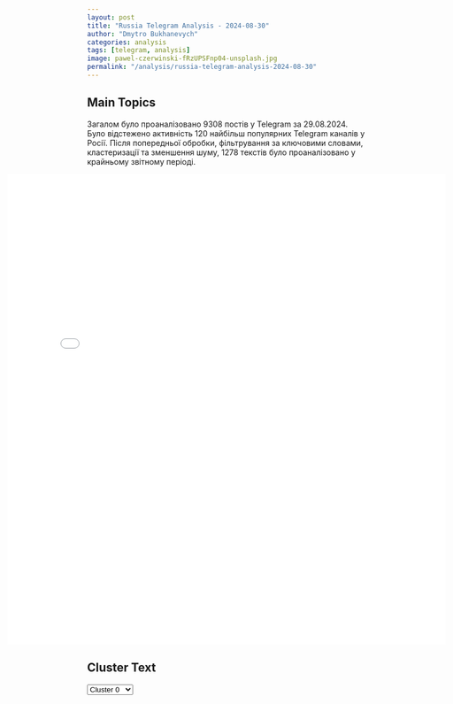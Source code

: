 ```yaml
---
layout: post
title: "Russia Telegram Analysis - 2024-08-30"
author: "Dmytro Bukhanevych"
categories: analysis
tags: [telegram, analysis]
image: pawel-czerwinski-fRzUPSFnp04-unsplash.jpg
permalink: "/analysis/russia-telegram-analysis-2024-08-30"
---
```


<style>
    /* Adjusting iframe-container styles */
    .wide-iframe-container {
        width: calc(100% + 30vw);  /* Extending the width */
        margin-left: -15vw;       /* Negative margin to push to the left */
        overflow: hidden;         /* In case the iframe content spills over */
    }

    .wide-iframe-container iframe {
        width: 100%;  /* Making the iframe take the full width of its container */
        border: none; /* Removing any borders from the iframe */
    }

    /* Toggle mechanism */
    .hidden {
        display: none;
    }
    
    .show-content-target:checked + .show-content {
        display: block;
    }
</style>

<h2>Main Topics</h2>
<p>Загалом було проаналізовано 9308 постів у Telegram за 29.08.2024. Було відстежено активність 120 найбільш популярних Telegram каналів у Росії. Після попередньої обробки, фільтрування за ключовими словами, кластеризації та зменшення шуму, 1278 текстів було проаналізовано у крайньому звітному періоді.</p>
<!-- Embedding Main Plotly Visualization -->
<div class="wide-iframe-container">
    <iframe src="{{site.baseurl}}/visualizations/2024-08-30/fig_topics_time.html" height="850"></iframe>
</div>


<h2>Cluster Text</h2>

<!-- Dropdown to select a cluster -->
<select id="clusterSelector" onchange="displayClusterText()">
<option value="0">Cluster 0</option><option value="1">Cluster 1</option><option value="2">Cluster 2</option><option value="3">Cluster 3</option><option value="4">Cluster 4</option><option value="5">Cluster 5</option><option value="6">Cluster 6</option><option value="7">Cluster 7</option><option value="8">Cluster 8</option><option value="9">Cluster 9</option><option value="10">Cluster 10</option><option value="11">Cluster 11</option><option value="12">Cluster 12</option><option value="13">Cluster 13</option><option value="14">Cluster 14</option><option value="15">Cluster 15</option><option value="16">Cluster 16</option><option value="17">Cluster 17</option><option value="18">Cluster 18</option><option value="19">Cluster 19</option>
</select>

<!-- Display area for the selected cluster's text -->
<div id="clusterTextDisplay" class="hidden"></div>

<script type="text/javascript">
    var clusterDetails = {"0": "<b>Total Posts:</b> 110<br><b>Date:</b> 2024-08-29 15:03:52+00:00<br><b>Author:</b> tvrain<br><b>Link:</b> https://t.me/s/tvrain/81274<br><b>Subscribers:</b> 474673<br><b>Text:</b> \u0422\u0435\u043a\u0441\u0442: \u2757\ufe0fWSJ: \u043f\u0435\u0440\u0432\u044b\u0439 \u043f\u0435\u0440\u0435\u0434\u0430\u043d\u043d\u044b\u0439 \u0423\u043a\u0440\u0430\u0438\u043d\u0435 \u0438\u0441\u0442\u0440\u0435\u0431\u0438\u0442\u0435\u043b\u044c F-16 \u043f\u043e\u0442\u0435\u0440\u043f\u0435\u043b \u043a\u0440\u0443\u0448\u0435\u043d\u0438\u0435The Wall Street Journal \u043f\u0438\u0448\u0435\u0442 \u043e\u0431 \u044d\u0442\u043e\u043c \u0441\u043e \u0441\u0441\u044b\u043b\u043a\u043e\u0439 \u043d\u0430 \u043d\u0435\u043d\u0430\u0437\u0432\u0430\u043d\u043d\u043e\u0433\u043e \u0430\u043c\u0435\u0440\u0438\u043a\u0430\u043d\u0441\u043a\u043e\u0433\u043e \u0447\u0438\u043d\u043e\u0432\u043d\u0438\u043a\u0430.\u041f\u0435\u0440\u0432\u0438\u0447\u043d\u044b\u0435 \u0434\u0430\u043d\u043d\u044b\u0435 \u0443\u043a\u0430\u0437\u044b\u0432\u0430\u044e\u0442 \u043d\u0430 \u0442\u043e, \u0447\u0442\u043e \u0441\u0430\u043c\u043e\u043b\u0435\u0442 \u043d\u0435 \u0431\u044b\u043b \u0441\u0431\u0438\u0442 \u0432\u0440\u0430\u0436\u0435\u0441\u043a\u0438\u043c \u043e\u0433\u043d\u0435\u043c, \u0445\u043e\u0442\u044f \u0438\u043d\u0446\u0438\u0434\u0435\u043d\u0442 \u043f\u0440\u043e\u0438\u0437\u043e\u0448\u0435\u043b \u0432\u043e \u0432\u0440\u0435\u043c\u044f\u00a0\u043c\u0430\u0441\u0441\u0438\u0440\u043e\u0432\u0430\u043d\u043d\u043e\u0433\u043e \u0440\u043e\u0441\u0441\u0438\u0439\u0441\u043a\u043e\u0433\u043e \u0440\u0430\u043a\u0435\u0442\u043d\u043e\u0433\u043e \u043e\u0431\u0441\u0442\u0440\u0435\u043b\u0430 \u0432 \u043f\u043e\u043d\u0435\u0434\u0435\u043b\u044c\u043d\u0438\u043a, \u0441\u043a\u0430\u0437\u0430\u043b \u0438\u0441\u0442\u043e\u0447\u043d\u0438\u043a. \u0421\u043a\u043e\u0440\u0435\u0435 \u0432\u0441\u0435\u0433\u043e, \u0438\u0441\u0442\u0440\u0435\u0431\u0438\u0442\u0435\u043b\u044c \u0443\u043f\u0430\u043b \u0438\u0437-\u0437\u0430 \u043e\u0448\u0438\u0431\u043a\u0438 \u043f\u0438\u043b\u043e\u0442\u0430.\u0420\u0430\u043d\u0435\u0435 \u043f\u0440\u0435\u0437\u0438\u0434\u0435\u043d\u0442 \u0412\u043b\u0430\u0434\u0438\u043c\u0438\u0440 \u0417\u0435\u043b\u0435\u043d\u0441\u043a\u0438\u0439 \u0440\u0430\u0441\u0441\u043a\u0430\u0437\u044b\u0432\u0430\u043b, \u0447\u0442\u043e \u0423\u043a\u0440\u0430\u0438\u043d\u0430 \u0432\u043f\u0435\u0440\u0432\u044b\u0435 \u043f\u0440\u0438\u043c\u0435\u043d\u0438\u043b\u0430 F-16 \u043d\u0430 \u044d\u0442\u043e\u0439 \u043d\u0435\u0434\u0435\u043b\u0435 \u0434\u043b\u044f \u0441\u0431\u0438\u0442\u0438\u044f \u0440\u043e\u0441\u0441\u0438\u0439\u0441\u043a\u0438\u0445 \u0440\u0430\u043a\u0435\u0442.\u0412\u043e\u0437\u0434\u0443\u0448\u043d\u044b\u0435 \u0441\u0438\u043b\u044b \u0423\u043a\u0440\u0430\u0438\u043d\u044b \u043d\u0435 \u043f\u043e\u0434\u0442\u0432\u0435\u0440\u0434\u0438\u043b\u0438 \u0438\u043d\u0444\u043e\u0440\u043c\u0430\u0446\u0438\u044e \u043e \u043a\u0440\u0443\u0448\u0435\u043d\u0438\u0438 \u0441\u0430\u043c\u043e\u043b\u0435\u0442\u0430.\u041e \u043f\u043e\u043b\u0443\u0447\u0435\u043d\u0438\u0438 \u043f\u0435\u0440\u0432\u044b\u0445 \u0438\u0441\u0442\u0440\u0435\u0431\u0438\u0442\u0435\u043b\u0435\u0439 F-16 \u0417\u0435\u043b\u0435\u043d\u0441\u043a\u0438\u0439 \u0441\u043e\u043e\u0431\u0449\u0438\u043b 4 \u0430\u0432\u0433\u0443\u0441\u0442\u0430. \u041f\u043e \u0434\u0430\u043d\u043d\u044b\u043c \u0438\u0441\u0442\u043e\u0447\u043d\u0438\u043a\u0430 WSJ, \u0432 \u0423\u043a\u0440\u0430\u0438\u043d\u0443 \u0431\u044b\u043b\u043e \u0434\u043e\u0441\u0442\u0430\u0432\u043b\u0435\u043d\u043e \u0448\u0435\u0441\u0442\u044c \u0441\u0430\u043c\u043e\u043b\u0435\u0442\u043e\u0432. \u041f\u043e\u0434\u0434\u0435\u0440\u0436\u0438\u0442\u0435 \u043d\u0430\u0448\u0443 \u0440\u0430\u0431\u043e\u0442\u0443 \u0434\u043e\u043d\u0430\u0442\u043e\u043c\u0421\u043a\u0430\u0447\u0438\u0432\u0430\u0439\u0442\u0435 \u043d\u0430\u0448\u0435 \u043f\u0440\u0438\u043b\u043e\u0436\u0435\u043d\u0438\u0435 \u0434\u043b\u044f \u043e\u0431\u0445\u043e\u0434\u0430 \u0431\u043b\u043e\u043a\u0438\u0440\u043e\u0432\u043a\u0438 YouTube", "1": "<b>Total Posts:</b> 196<br><b>Date:</b> 2024-08-29 10:21:28+00:00<br><b>Author:</b> mozhemobyasnit<br><b>Link:</b> https://t.me/s/mozhemobyasnit/18777<br><b>Subscribers:</b> 472397<br><b>Text:</b> \u0422\u0435\u043a\u0441\u0442: \ud83d\udc0c\ud83e\udd26\u200d\u2642\ufe0f\u0413\u0440\u0430\u043d\u0434-\u044d\u043a\u043b\u0435\u0440 \u0411\u0430\u043b\u0438\u0446\u043a\u043e\u0433\u043e. \u041d\u0430\u0437\u043d\u0430\u0447\u0435\u043d\u043d\u044b\u0439 \u0420\u0424 \u00ab\u0433\u0443\u0431\u0435\u0440\u043d\u0430\u0442\u043e\u0440\u00bb \u0433\u043e\u043d\u0438\u0442 \u043c\u043e\u043b\u043e\u0434\u0435\u0436\u044c \u0417\u0430\u043f\u043e\u0440\u043e\u0436\u044c\u044f \u043d\u0430 \u0432\u043e\u0439\u043d\u0443, \u0430 \u0435\u0433\u043e \u0441\u044b\u043d\u043e\u0432\u044c\u044f, \u043e\u0442\u043a\u043e\u0441\u0438\u0432 \u043e\u0442 \u0430\u0440\u043c\u0438\u0438, \u043f\u043e\u043f\u0443\u043b\u044f\u0440\u0438\u0437\u0438\u0440\u0443\u044e\u0442 \u043d\u0430 \u043e\u043a\u043a\u0443\u043f\u0438\u0440\u043e\u0432\u0430\u043d\u043d\u044b\u0445 \u0437\u0435\u043c\u043b\u044f\u0445 \u0444\u0440\u0430\u043d\u0446\u0443\u0437\u0441\u043a\u0443\u044e \u043a\u0443\u0445\u043d\u044e\u0411\u044b\u0432\u0448\u0438\u0439 \u0443\u043a\u0440\u0430\u0438\u043d\u0441\u043a\u0438\u0439 \u043d\u0430\u0440\u0434\u0435\u043f \u0415\u0432\u0433\u0435\u043d\u0438\u0439 \u0411\u0430\u043b\u0438\u0446\u043a\u0438\u0439 \u2014 \u043e\u0434\u043d\u043e \u0438\u0437 \u043a\u043b\u044e\u0447\u0435\u0432\u044b\u0445 \u0434\u0435\u0439\u0441\u0442\u0432\u0443\u044e\u0449\u0438\u0445 \u043b\u0438\u0446 \u0432\u043e\u0439\u043d\u044b \u0420\u043e\u0441\u0441\u0438\u0438 \u043f\u0440\u043e\u0442\u0438\u0432 \u0423\u043a\u0440\u0430\u0438\u043d\u044b. \u0412 2022 \u0433\u043e\u0434\u0443 \u043e\u043d \u043f\u043e\u0434\u043f\u0438\u0441\u044b\u0432\u0430\u043b \u00ab\u0434\u043e\u0433\u043e\u0432\u043e\u0440\u00bb \u043e \u00ab\u0432\u0445\u043e\u0436\u0434\u0435\u043d\u0438\u0438\u00bb \u0417\u0430\u043f\u043e\u0440\u043e\u0436\u0441\u043a\u043e\u0439 \u043e\u0431\u043b\u0430\u0441\u0442\u0438 \u0432 \u0441\u043e\u0441\u0442\u0430\u0432 \u0420\u0424. \u041d\u0430 \u043f\u043e\u0441\u0442\u0443 \u00ab\u0433\u0443\u0431\u0435\u0440\u043d\u0430\u0442\u043e\u0440\u0430\u00bb \u0441\u043e\u0437\u0434\u0430\u0435\u0442 \u043f\u0440\u0438\u0437\u044b\u0432\u043d\u044b\u0435 \u043a\u043e\u043c\u0438\u0441\u0441\u0438\u0438 \u0432 \u0417\u0430\u043f\u043e\u0440\u043e\u0436\u044c\u0435, \u0441 \u043f\u0440\u0438\u0432\u043b\u0435\u0447\u0435\u043d\u0438\u0435\u043c \u0441\u043f\u0435\u0446\u0441\u043b\u0443\u0436\u0431 \u0433\u043e\u043d\u0438\u0442 \u043c\u043e\u043b\u043e\u0434\u044b\u0445 \u0436\u0438\u0442\u0435\u043b\u0435\u0439 \u0430\u043d\u043d\u0435\u043a\u0441\u0438\u0440\u043e\u0432\u0430\u043d\u043d\u044b\u0445 \u0440\u0430\u0439\u043e\u043d\u043e\u0432 \u043d\u0430 \u0432\u043e\u0439\u043d\u0443. \u0421\u044b\u043d\u043e\u0432\u044c\u044f \u0441\u0430\u043c\u043e\u0433\u043e \u0411\u0430\u043b\u0438\u0446\u043a\u043e\u0433\u043e \u043d\u0435 \u0441\u043b\u0443\u0436\u0438\u043b\u0438: \u0438\u043c \u0438\u043d\u0442\u0435\u0440\u0435\u0441\u043d\u0435\u0435 \u0440\u0435\u0441\u0442\u043e\u0440\u0430\u043d\u043d\u044b\u0439 \u0431\u0438\u0437\u043d\u0435\u0441.\ud83d\udd39\u0421\u0440\u0435\u0434\u043d\u0438\u0439 \u0441\u044b\u043d 24-\u043b\u0435\u0442\u043d\u0438\u0439 \u0421\u0435\u0440\u0433\u0435\u0439 \u0446\u0435\u043b\u0435\u043d\u043e\u043f\u0440\u0430\u0432\u043b\u0435\u043d\u043d\u043e \u043a\u043e\u0441\u0438\u043b \u043e\u0442 \u0441\u043b\u0443\u0436\u0431\u044b. \u00ab\u041c\u041e\u00bb \u0432\u044b\u044f\u0441\u043d\u0438\u043b \u044d\u0442\u043e \u0431\u043b\u0430\u0433\u043e\u0434\u0430\u0440\u044f \u0443\u0442\u0435\u0447\u043a\u0435 \u043e \u043a\u043b\u0438\u0435\u043d\u0442\u0430\u0445 \u043a\u043e\u043c\u043f\u0430\u043d\u0438\u0438 \u00ab\u041f\u0440\u0438\u0437\u044b\u0432\u0430.\u043d\u0435\u0442\u00bb. \u0412 2021 \u0433\u043e\u0434\u0443 \u043e\u043d \u043e\u0431\u0440\u0430\u0442\u0438\u043b\u0441\u044f \u043a \u044e\u0440\u0438\u0441\u0442\u0430\u043c, \u0447\u0442\u043e\u0431\u044b \u0438\u0437\u0431\u0435\u0436\u0430\u0442\u044c \u043f\u0440\u0438\u0437\u044b\u0432\u0430. \u00ab\u0423 \u041b\u041e\u0420\u0430 \u043d\u0435 \u043d\u0430\u0431\u043b\u044e\u0434\u0430\u043b\u0441\u044f, \u043e\u0442\u0438\u0442\u043e\u0432 \u043d\u0435 \u0431\u044b\u043b\u043e. \u0412 \u0432\u043e\u0435\u043d\u043a\u043e\u043c\u0430\u0442 \u043d\u0435\u0442 \u0432\u0440\u0435\u043c\u0435\u043d\u0438 \u0445\u043e\u0434\u0438\u0442\u044c\u00bb, \u2014 \u0433\u043e\u0432\u043e\u0440\u0438\u0442\u0441\u044f \u0432 \u0435\u0433\u043e \u0434\u043e\u0441\u044c\u0435. \u0421\u0435\u0439\u0447\u0430\u0441 \u043e\u043d \u0440\u0430\u0431\u043e\u0442\u0430\u0435\u0442 \u0443 \u043a\u0435\u0440\u0447\u0435\u043d\u0441\u043a\u043e\u0433\u043e \u0434\u0435\u043f\u0443\u0442\u0430\u0442\u0430 \u0427\u0435\u043f\u0443\u0440\u043d\u043e\u0433\u043e.\ud83d\udd39\u0421\u0442\u0430\u0440\u0448\u0438\u0439 \u0441\u044b\u043d 32-\u043b\u0435\u0442\u043d\u0438\u0439 \u0410\u043b\u0435\u043a\u0441\u0430\u043d\u0434\u0440 \u0437\u0430\u043d\u0438\u043c\u0430\u0435\u0442\u0441\u044f \u0433\u043e\u0441\u0442\u0438\u043d\u0438\u0447\u043d\u044b\u043c \u0438 \u0440\u0435\u0441\u0442\u043e\u0440\u0430\u043d\u043d\u044b\u043c \u0431\u0438\u0437\u043d\u0435\u0441\u043e\u043c. \u0415\u043c\u0443 \u043f\u0440\u0438\u043d\u0430\u0434\u043b\u0435\u0436\u0438\u0442 \u0437\u0430\u043f\u043e\u0440\u043e\u0436\u0441\u043a\u0438\u0439 \u043e\u0442\u0435\u043b\u044c \u00ab\u0416\u0435\u043c\u0447\u0443\u0436\u0438\u043d\u0430 \u0422\u0430\u0432\u0440\u0438\u0438\u00bb, \u0447\u044c\u044f \u0433\u043e\u0434\u043e\u0432\u0430\u044f \u0432\u044b\u0440\u0443\u0447\u043a\u0430 \u0434\u043e\u0441\u0442\u0438\u0433\u043b\u0430 68 \u043c\u043b\u043d \u0440\u0443\u0431. \u0412 \u044f\u043d\u0432\u0430\u0440\u0435 \u043e\u0442\u0435\u043b\u044c \u0441\u044b\u043d\u0430 \u043f\u043e\u043b\u0443\u0447\u0438\u043b \u043b\u0438\u0446\u0435\u043d\u0437\u0438\u044e \u043d\u0430 \u043f\u0440\u043e\u0434\u0430\u0436\u0443 \u0430\u043b\u043a\u043e\u0433\u043e\u043b\u044f \u043e\u0442 \u0432\u043e\u0435\u043d\u043d\u043e-\u0433\u0440\u0430\u0436\u0434\u0430\u043d\u0441\u043a\u0440\u0439 \u0430\u0434\u043c\u0438\u043d\u0438\u0441\u0442\u0440\u0430\u0446\u0438\u0438 \u043e\u0442\u0446\u0430.\ud83d\udd39\u0410\u043b\u0435\u043a\u0441\u0430\u043d\u0434\u0440 \u00ab\u0440\u0430\u0434\u0443\u0435\u0442\u00bb \u043e\u043a\u043a\u0443\u043f\u0438\u0440\u043e\u0432\u0430\u043d\u043d\u044b\u0439 \u041a\u0440\u044b\u043c \u0444\u0440\u0430\u043d\u0446\u0443\u0437\u0441\u043a\u0438\u043c\u0438 \u0434\u0435\u043b\u0438\u043a\u0430\u0442\u0435\u0441\u0430\u043c\u0438. \u041e\u043d \u0432\u043b\u0430\u0434\u0435\u0435\u0442 \u0441\u0435\u0432\u0430\u0441\u0442\u043e\u043f\u043e\u043b\u044c\u0441\u043a\u0438\u043c \u0440\u0435\u0441\u0442\u043e\u0440\u0430\u043d\u043e\u043c Bouquet garni, \u0433\u0434\u0435 \u043f\u043e\u0434\u0430\u044e\u0442 \u0438\u0437\u044b\u0441\u043a\u0430\u043d\u043d\u044b\u0435 \u0432\u0438\u043d\u0430 \u0438 \u0431\u0430\u0433\u0435\u0442\u044b. \u041a\u0440\u0435\u043c\u0430\u043d \u042d\u043b\u044c\u0437\u0430\u0441 \u0438\u0437 \u0424\u0440\u0430\u043d\u0446\u0438\u0438 \u0441\u0442\u043e\u0438\u0442 4 \u0442\u044b\u0441. \u0440\u0443\u0431. \u0437\u0430 \u0431\u0443\u0442\u044b\u043b\u043a\u0443, \u0430 \u0433\u0440\u0430\u043d\u0434-\u044d\u043a\u043b\u0435\u0440 \u0441 \u043b\u043e\u0441\u043e\u0441\u0435\u043c \u2014 650 \u0440\u0443\u0431. \u0422\u0430\u043a\u0436\u0435 \u0410\u043b\u0435\u043a\u0441\u0430\u043d\u0434\u0440 \u0432\u043b\u0430\u0434\u0435\u043b \u041e\u041e\u041e \u00ab\u0418\u043d\u0436\u0438\u0440\u00bb \u0432 \u0421\u0435\u0432\u0430\u0441\u0442\u043e\u043f\u043e\u043b\u0435, \u0442\u043e\u0440\u0433\u043e\u0432\u0430\u0432\u0448\u0435\u0439 \u043c\u043e\u043b\u043b\u044e\u0441\u043a\u0430\u043c\u0438 \u0438 \u0440\u0430\u043a\u043e\u043e\u0431\u0440\u0430\u0437\u043d\u044b\u043c\u0438. \ud83d\udd39\u0411\u0438\u0437\u043d\u0435\u0441\u043e\u043c \u044f\u043a\u043e\u0431\u044b \u0437\u0430\u043d\u044f\u043b\u0441\u044f \u0434\u0430\u0436\u0435 80-\u043b\u0435\u0442\u043d\u0438\u0439 \u043e\u0442\u0435\u0446 \u0411\u0430\u043b\u0438\u0446\u043a\u043e\u0433\u043e. \u0412 \u044f\u043d\u0432\u0430\u0440\u0435 \u043f\u0435\u043d\u0441\u0438\u043e\u043d\u0435\u0440 \u043e\u043a\u0430\u0437\u0430\u043b\u0441\u044f \u0432\u043b\u0430\u0434\u0435\u043b\u044c\u0446\u0435\u043c \u0434\u0432\u0443\u0445 \u043a\u043e\u043c\u043f\u0430\u043d\u0438\u0439, \u043e\u0434\u043d\u0430 \u0438\u0437 \u043a\u043e\u0442\u043e\u0440\u044b\u0445 \u0437\u0430\u043d\u0438\u043c\u0430\u0435\u0442\u0441\u044f \u043b\u0438\u0437\u0438\u043d\u0433\u043e\u043c \u0432\u043e\u0437\u0434\u0443\u0448\u043d\u044b\u0445 \u0441\u0443\u0434\u043e\u0432 \u0438 \u0430\u0432\u0438\u0430\u0446\u0438\u043e\u043d\u043d\u043e\u0433\u043e \u043e\u0431\u043e\u0440\u0443\u0434\u043e\u0432\u0430\u043d\u0438\u044f. \u0421\u0435\u043c\u0435\u0439\u043d\u044b\u0439 \u043f\u043e\u0440\u0442\u0440\u0435\u0442 \u0415\u0432\u0433\u0435\u043d\u0438\u044f \u0411\u0430\u043b\u0438\u0446\u043a\u043e\u0433\u043e \u0447\u0438\u0442\u0430\u0439\u0442\u0435 \u043f\u043e \u0441\u0441\u044b\u043b\u043a\u0435.", "2": "<b>Total Posts:</b> 161<br><b>Date:</b> 2024-08-29 11:12:11+00:00<br><b>Author:</b> ukraina_ru<br><b>Link:</b> https://t.me/s/ukraina_ru/214538<br><b>Subscribers:</b> 462037<br><b>Text:</b> \u0422\u0435\u043a\u0441\u0442: \u2755 \u041d\u0430 \u0444\u043e\u043d\u0435 \u0438\u043d\u0442\u0435\u043d\u0441\u0438\u0432\u043d\u044b\u0445 \u0431\u043e\u0435\u0432\u044b\u0445 \u0434\u0435\u0439\u0441\u0442\u0432\u0438\u0439 \u043d\u0430 \u041f\u043e\u043a\u0440\u043e\u0432\u0441\u043a\u043e\u043c \u043d\u0430\u043f\u0440\u0430\u0432\u043b\u0435\u043d\u0438\u0438 \u0440\u043e\u0441\u0441\u0438\u0439\u0441\u043a\u0438\u0435 \u0432\u043e\u0439\u0441\u043a\u0430 \u0432\u044b\u0442\u0435\u0441\u043d\u044f\u044e\u0442 \u0443\u043a\u0440\u0430\u0438\u043d\u0441\u043a\u0438\u0435 \u0444\u043e\u0440\u043c\u0438\u0440\u043e\u0432\u0430\u043d\u0438\u044f \u0438 \u043e\u0441\u0432\u043e\u0431\u043e\u0436\u0434\u0430\u044e\u0442 \u043d\u0430\u0441\u0435\u043b\u0435\u043d\u043d\u044b\u0435 \u043f\u0443\u043d\u043a\u0442\u044b \u0438 \u0430\u0433\u043b\u043e\u043c\u0435\u0440\u0430\u0446\u0438\u0438\ud83d\udd34 \u0424\u0430\u043a\u0442\u0438\u0447\u0435\u0441\u043a\u043e\u0435 \u043e\u0441\u0432\u043e\u0431\u043e\u0436\u0434\u0435\u043d\u0438\u0435 \u0446\u0435\u043d\u0442\u0440\u0430\u043b\u044c\u043d\u043e\u0439 \u0447\u0430\u0441\u0442\u0438 \u0413\u0440\u043e\u0434\u043e\u0432\u043a\u0438 \u0438 \u0432\u044b\u0442\u0435\u0441\u043d\u0435\u043d\u0438\u0435 \u043f\u0440\u043e\u0442\u0438\u0432\u043d\u0438\u043a\u0430 \u0441 \u043b\u0435\u0432\u043e\u0433\u043e \u0431\u0435\u0440\u0435\u0433\u0430 \u0440\u0435\u043a\u0438 \u0416\u0443\u0440\u0430\u0432\u043a\u0430.\ud83d\udd34 \u041c\u0438\u043d\u0438\u0441\u0442\u0435\u0440\u0441\u0442\u0432\u043e \u043e\u0431\u043e\u0440\u043e\u043d\u044b \u0437\u0430\u044f\u0432\u043b\u044f\u0435\u0442 \u043e\u0431 \u043e\u0441\u0432\u043e\u0431\u043e\u0436\u0434\u0435\u043d\u0438\u0438 \u043d\u0430\u0441\u0435\u043b\u0435\u043d\u043d\u043e\u0433\u043e \u043f\u0443\u043d\u043a\u0442\u0430 \u041d\u0438\u043a\u043e\u043b\u0430\u0435\u0432\u043a\u0430, \u043a\u043e\u0442\u043e\u0440\u044b\u0439 \u044f\u0432\u043b\u044f\u043b\u0441\u044f \u043f\u043e\u0441\u043b\u0435\u0434\u043d\u0438\u043c \u043a\u0440\u0443\u043f\u043d\u044b\u043c \u043e\u0431\u043e\u0440\u043e\u043d\u0438\u0442\u0435\u043b\u044c\u043d\u044b\u043c \u0443\u0437\u043b\u043e\u043c \u043f\u0440\u043e\u0442\u0438\u0432\u043d\u0438\u043a\u0430 \u043f\u0435\u0440\u0435\u0434 \u041c\u0438\u0440\u043d\u043e\u0433\u0440\u0430\u0434\u043e\u043c.\ud83d\udd34 \u0418\u0434\u0451\u0442 \u0430\u043a\u0442\u0438\u0432\u043d\u043e\u0435 \u0443\u043d\u0438\u0447\u0442\u043e\u0436\u0435\u043d\u0438\u0435 \u0442\u044f\u0436\u0435\u043b\u043e\u0439 \u0431\u0440\u043e\u043d\u0438\u0440\u043e\u0432\u0430\u043d\u043d\u043e\u0439 \u0442\u0435\u0445\u043d\u0438\u043a\u0438. \u0421\u0435\u0433\u043e\u0434\u043d\u044f \u0432 \u0441\u0435\u0442\u0438 \u043f\u043e\u044f\u0432\u0438\u043b\u0438\u0441\u044c \u043a\u0430\u0434\u0440\u044b \u0441\u043e \u0441\u0442\u043e\u0440\u043e\u043d\u044b \u043f\u0440\u043e\u0442\u0438\u0432\u043d\u0438\u043a\u0430 \u043d\u0430 \u043a\u043e\u0442\u043e\u0440\u044b\u0445 \u043c\u043e\u0436\u043d\u043e \u043d\u0430\u0431\u043b\u044e\u0434\u0430\u0442\u044c \u0433\u043e\u0440\u044f\u0449\u0438\u0439 \u0430\u043c\u0435\u0440\u0438\u043a\u0430\u043d\u0441\u043a\u0438\u0439 \u0442\u0430\u043d\u043a M1A1SA, \u043f\u043e\u0434\u0431\u0438\u0442\u044b\u0439 \u0432 \u0440\u0435\u0437\u0443\u043b\u044c\u0442\u0430\u0442\u0435 \u0443\u0434\u0430\u0440\u0430 FPV-\u0434\u0440\u043e\u043d\u0430, \u043d\u0430 \u041f\u043e\u043a\u0440\u043e\u0432\u0441\u043a\u043e\u043c \u043d\u0430\u043f\u0440\u0430\u0432\u043b\u0435\u043d\u0438\u0438, \u0441\u043e\u043e\u0431\u0449\u0430\u0435\u0442 \u0414\u043e\u043d\u0431\u0430\u0441\u0441\u043a\u0438\u0439 \u041f\u0430\u0440\u0442\u0438\u0437\u0430\u043d.", "3": "<b>Total Posts:</b> 25<br><b>Date:</b> 2024-08-29 13:50:14+00:00<br><b>Author:</b> solovievlive<br><b>Link:</b> https://t.me/s/SolovievLive/277118<br><b>Subscribers:</b> 1341569<br><b>Text:</b> \u0422\u0435\u043a\u0441\u0442: \u2757\ufe0f \u0412\u043b\u0430\u0434\u0438\u043c\u0438\u0440 \u041f\u0443\u0442\u0438\u043d 3 \u0441\u0435\u043d\u0442\u044f\u0431\u0440\u044f \u043f\u043e\u0441\u0435\u0442\u0438\u0442 \u0441 \u043e\u0444\u0438\u0446\u0438\u0430\u043b\u044c\u043d\u044b\u043c \u0432\u0438\u0437\u0438\u0442\u043e\u043c \u041c\u043e\u043d\u0433\u043e\u043b\u0438\u044e, \u0441\u043e\u043e\u0431\u0449\u0438\u043b \u041a\u0440\u0435\u043c\u043b\u044c.\u041f\u0440\u0435\u0437\u0438\u0434\u0435\u043d\u0442 \u043f\u0440\u0438\u043c\u0435\u0442 \u0443\u0447\u0430\u0441\u0442\u0438\u0435 \u0432 \u043c\u0435\u0440\u043e\u043f\u0440\u0438\u044f\u0442\u0438\u044f\u0445, \u043f\u043e\u0441\u0432\u044f\u0449\u0435\u043d\u043d\u044b\u0445 85-\u043b\u0435\u0442\u0438\u044e \u043f\u043e\u0431\u0435\u0434\u044b \u0441\u043e\u0432\u0435\u0442\u0441\u043a\u0438\u0445 \u0438 \u043c\u043e\u043d\u0433\u043e\u043b\u044c\u0441\u043a\u0438\u0445 \u0432\u043e\u043e\u0440\u0443\u0436\u0435\u043d\u043d\u044b\u0445 \u0441\u0438\u043b \u043d\u0430\u0434 \u044f\u043f\u043e\u043d\u0441\u043a\u0438\u043c\u0438 \u043c\u0438\u043b\u0438\u0442\u0430\u0440\u0438\u0441\u0442\u0430\u043c\u0438 \u043d\u0430 \u0425\u0430\u043b\u0445\u0438\u043d-\u0413\u043e\u043b\u0435.", "4": "<b>Total Posts:</b> 201<br><b>Date:</b> 2024-08-29 14:07:17+00:00<br><b>Author:</b> cbpub<br><b>Link:</b> https://t.me/s/Cbpub/53684<br><b>Subscribers:</b> 618732<br><b>Text:</b> \u0422\u0435\u043a\u0441\u0442: \u0414\u0430\u043b\u044c\u043d\u0435\u0439\u0448\u0438\u0435 \u0434\u0435\u0439\u0441\u0442\u0432\u0438\u044f \u0412\u0421\u0423 \u0432 \u041a\u0443\u0440\u0441\u043a\u043e\u0439 \u043e\u0431\u043b\u0430\u0441\u0442\u0438 \u0431\u043e\u043b\u044c\u0448\u0435 \u043d\u0435 \u0431\u0435\u0441\u043f\u043e\u043a\u043e\u044f\u0442 \u0413\u0435\u043d\u0448\u0442\u0430\u0431 \u0423\u043a\u0440\u0430\u0438\u043d\u044b, \u2014 The Economist. \u0418\u0441\u0442\u043e\u0447\u043d\u0438\u043a\u0438 \u0438\u0437 \u0440\u0430\u0437\u0432\u0435\u0434\u043a\u0438 \u0432 \u043a\u043e\u043c\u043c\u0435\u043d\u0442\u0430\u0440\u0438\u0438 \u0438\u0437\u0434\u0430\u043d\u0438\u044e \u0437\u0430\u044f\u0432\u0438\u043b\u0438, \u0447\u0442\u043e \u043e\u043f\u0435\u0440\u0430\u0446\u0438\u044f \u0443\u0436\u0435 \u0434\u043e\u0441\u0442\u0438\u0433\u043b\u0430 \u0432\u0441\u0435\u0445 \u0432\u0430\u0436\u043d\u044b\u0445 \u0446\u0435\u043b\u0435\u0439 , \u043a\u0440\u043e\u043c\u0435 \u043f\u0435\u0440\u0435\u043a\u0438\u0434\u044b\u0432\u0430\u043d\u0438\u044f \u0440\u0435\u0437\u0435\u0440\u0432\u043e\u0432 \u0412\u0421 \u0420\u0424 \u0441 \u0414\u043e\u043d\u0435\u0446\u043a\u043e\u0433\u043e \u043d\u0430\u043f\u0440\u0430\u0432\u043b\u0435\u043d\u0438\u044f \u043d\u0430 \u041a\u0443\u0440\u0441\u043a\u043e\u0435.\u0422\u0430\u043a\u0436\u0435 \u0438\u0437\u0432\u0435\u0441\u0442\u043d\u043e, \u0447\u0442\u043e \u043d\u0430 \u041f\u043e\u043a\u0440\u043e\u0432\u0441\u043a\u043e\u043c \u043d\u0430\u043f\u0440\u0430\u0432\u043b\u0435\u043d\u0438\u0438 \u0443 \u0440\u043e\u0441\u0441\u0438\u044f\u043d \u0441\u0435\u0439\u0447\u0430\u0441 10 \u0441\u043f\u0435\u0446\u0438\u0430\u043b\u044c\u043d\u044b\u0445 \u0438\u043d\u0436\u0435\u043d\u0435\u0440\u043d\u044b\u0445 \u043f\u043e\u043b\u043a\u043e\u0432 \u043f\u0440\u043e\u0442\u0438\u0432 \u043e\u0434\u043d\u043e\u0433\u043e \u043f\u043e\u043b\u043a\u0430 \u0438 \u0434\u0432\u0443\u0445 \u0431\u0440\u0438\u0433\u0430\u0434 \u0423\u043a\u0440\u0430\u0438\u043d\u044b. \"\u0413\u0435\u043d\u0448\u0442\u0430\u0431 \u043f\u0440\u043e\u0441\u0442\u043e \u043d\u0435 \u0443\u043f\u0440\u0430\u0432\u043b\u044f\u0435\u0442 \u043f\u0440\u043e\u0446\u0435\u0441\u0441\u043e\u043c \u0438 \u043f\u0440\u043e\u0438\u0441\u0445\u043e\u0434\u0438\u0442 \u0445\u0430\u043e\u0441\"", "5": "<b>Total Posts:</b> 16<br><b>Date:</b> 2024-08-29 10:35:38+00:00<br><b>Author:</b> readovkanews<br><b>Link:</b> https://t.me/s/readovkanews/85813<br><b>Subscribers:</b> 2739502<br><b>Text:</b> \u0422\u0435\u043a\u0441\u0442: \u2757\ufe0f\u041f\u043e\u0441\u043b\u0435 \u0430\u0432\u0430\u043d\u0442\u044e\u0440\u044b \u041a\u0438\u0435\u0432\u0430 \u0432 \u041a\u0443\u0440\u0441\u043a\u043e\u0439 \u043e\u0431\u043b\u0430\u0441\u0442\u0438 \u0440\u0430\u0437\u0433\u043e\u0432\u043e\u0440\u044b \u043e\u0431 \u0443\u0440\u0435\u0433\u0443\u043b\u0438\u0440\u043e\u0432\u0430\u043d\u0438\u0438 \u044f\u0432\u043b\u044f\u044e\u0442\u0441\u044f \u043d\u0435\u0430\u043a\u0442\u0443\u0430\u043b\u044c\u043d\u044b\u043c\u0438 \u2014 \u041b\u0430\u0432\u0440\u043e\u0432", "6": "<b>Total Posts:</b> 39<br><b>Date:</b> 2024-08-29 09:15:52+00:00<br><b>Author:</b> ru2ch<br><b>Link:</b> https://t.me/s/ru2ch/121522<br><b>Subscribers:</b> 519729<br><b>Text:</b> \u0422\u0435\u043a\u0441\u0442: \u2757\ufe0f\u0420\u043e\u0441\u0441\u0438\u0439\u0441\u043a\u0438\u0435 \u0432\u043e\u0439\u0441\u043a\u0430 \u0432\u0437\u044f\u043b\u0438 \u043f\u043e\u0434 \u043a\u043e\u043d\u0442\u0440\u043e\u043b\u044c \u043d\u0430\u0441\u0435\u043b\u0451\u043d\u043d\u044b\u0435 \u043f\u0443\u043d\u043a\u0442\u044b \u041d\u0438\u043a\u043e\u043b\u0430\u0435\u0432\u043a\u0430 \u0432 \u0414\u041d\u0420 \u0438 \u0421\u0442\u0435\u043b\u044c\u043c\u0430\u0445\u043e\u0432\u043a\u0430 \u0432 \u041b\u041d\u0420, \u0441\u043e\u043e\u0431\u0449\u0438\u043b\u043e \u041c\u0438\u043d\u043e\u0431\u043e\u0440\u043e\u043d\u044b \u0420\u0424", "7": "<b>Total Posts:</b> 20<br><b>Date:</b> 2024-08-29 06:45:36+00:00<br><b>Author:</b> bbbreaking<br><b>Link:</b> https://t.me/s/bbbreaking/188999<br><b>Subscribers:</b> 1808971<br><b>Text:</b> \u0422\u0435\u043a\u0441\u0442: \u041d\u0430 \u043c\u0438\u0440\u043d\u044b\u0445 \u043f\u0435\u0440\u0435\u0433\u043e\u0432\u043e\u0440\u0430\u0445 \u0432 \u0421\u0442\u0430\u043c\u0431\u0443\u043b\u0435 \u0432 2022 \u0433\u043e\u0434\u0443 \u0420\u043e\u0441\u0441\u0438\u044f \u0438 \u0423\u043a\u0440\u0430\u0438\u043d\u0430 \u0431\u044b\u043b\u0438 \u0431\u043b\u0438\u0437\u043a\u0438 \u043a \u0441\u043e\u0433\u043b\u0430\u0448\u0435\u043d\u0438\u044e \u043e \u0437\u0430\u0432\u0435\u0440\u0448\u0435\u043d\u0438\u0438 \u043a\u043e\u043d\u0444\u043b\u0438\u043a\u0442\u0430, \u043e\u0434\u043d\u0430\u043a\u043e \u00ab\u043d\u0435\u043a\u043e\u0442\u043e\u0440\u044b\u0435 \u0441\u0442\u0440\u0430\u043d\u044b\u00bb \u044d\u0442\u043e\u0433\u043e \u043d\u0435 \u0445\u043e\u0442\u0435\u043b\u0438, \u0437\u0430\u044f\u0432\u0438\u043b \u0441\u043f\u0438\u043a\u0435\u0440 \u043f\u0430\u0440\u043b\u0430\u043c\u0435\u043d\u0442\u0430 \u0422\u0443\u0440\u0446\u0438\u0438 \u041d\u0443\u043c\u0430\u043d \u041a\u0443\u0440\u0442\u0443\u043b\u043c\u0443\u0448 \u0432 \u044d\u0444\u0438\u0440\u0435 \u0442\u0435\u043b\u0435\u043a\u0430\u043d\u0430\u043b\u0430 Habert\u00fcrk.\u00ab\u041d\u0430 \u043f\u0435\u0440\u0435\u0433\u043e\u0432\u043e\u0440\u0430\u0445 \u0432 \u0414\u043e\u043b\u043c\u0430\u0431\u0430\u0445\u0447\u0435 (\u0434\u0432\u043e\u0440\u0435\u0446 \u0432 \u0421\u0442\u0430\u043c\u0431\u0443\u043b\u0435) \u0440\u0430\u0431\u043e\u0442\u0430 \u043f\u043e\u0447\u0442\u0438 \u0434\u043e\u0441\u0442\u0438\u0433\u043b\u0430 \u0442\u043e\u0447\u043a\u0438 \u043f\u043e\u0434\u043f\u0438\u0441\u0430\u043d\u0438\u044f. \u041d\u043e, \u043a \u0441\u043e\u0436\u0430\u043b\u0435\u043d\u0438\u044e, \u043d\u0435\u043a\u043e\u0442\u043e\u0440\u044b\u0435 \u0441\u0442\u0440\u0430\u043d\u044b \u043d\u0435 \u0445\u043e\u0442\u0435\u043b\u0438, \u0447\u0442\u043e\u0431\u044b \u0432\u043e\u0439\u043d\u0430 \u0437\u0430\u043a\u043e\u043d\u0447\u0438\u043b\u0430\u0441\u044c. \u041f\u043e\u0442\u043e\u043c\u0443 \u0447\u0442\u043e \u0421\u0428\u0410 \u043f\u044b\u0442\u0430\u044e\u0442\u0441\u044f \u043a\u043e\u043d\u0441\u043e\u043b\u0438\u0434\u0438\u0440\u043e\u0432\u0430\u0442\u044c \u0435\u0432\u0440\u043e\u043f\u0435\u0439\u0441\u043a\u0438\u0439 \u043a\u043e\u043d\u0442\u0438\u043d\u0435\u043d\u0442 \u0438\u0437-\u0437\u0430 \u0432\u043e\u0435\u043d\u043d\u044b\u0445 \u0434\u0435\u0439\u0441\u0442\u0432\u0438\u0439 \u043d\u0430 \u0423\u043a\u0440\u0430\u0438\u043d\u0435, \u0445\u043e\u0442\u044f\u0442 \u0432\u043e\u0432\u043b\u0435\u0447\u044c \u0420\u043e\u0441\u0441\u0438\u044e \u0432 \u0441\u0435\u0440\u044c\u0435\u0437\u043d\u044b\u0435 \u043f\u0440\u043e\u0431\u043b\u0435\u043c\u044b \u0438 \u0441\u0447\u0438\u0442\u0430\u044e\u0442 \u0440\u0435\u0433\u0438\u043e\u043d\u0430\u043b\u044c\u043d\u0443\u044e \u0442\u0443\u0440\u0431\u0443\u043b\u0435\u043d\u0442\u043d\u043e\u0441\u0442\u044c \u0432\u0430\u0436\u043d\u043e\u0439 \u0434\u043b\u044f \u0431\u0430\u043b\u0430\u043d\u0441\u0430 \u0441\u0438\u043b \u0442\u0430\u043c\u00bb,\u00a0\u0441\u043a\u0430\u0437\u0430\u043b \u043e\u043d.", "8": "<b>Total Posts:</b> 46<br><b>Date:</b> 2024-08-29 11:20:10+00:00<br><b>Author:</b> dva_majors<br><b>Link:</b> https://t.me/s/dva_majors/50988<br><b>Subscribers:</b> 1159788<br><b>Text:</b> \u0422\u0435\u043a\u0441\u0442: \u041a\u0443\u0440\u0441\u043a\u0430\u044f \u043e\u0431\u043b\u0430\u0441\u0442\u044c. \u041c\u0438\u043d\u043e\u0431\u043e\u0440\u043e\u043d\u044b \u0420\u043e\u0441\u0441\u0438\u0438:\u25aa\ufe0f \u0412\u043e\u043e\u0440\u0443\u0436\u0435\u043d\u043d\u044b\u0435 \u0421\u0438\u043b\u044b \u043f\u0440\u043e\u0434\u043e\u043b\u0436\u0430\u044e\u0442 \u043e\u0442\u0440\u0430\u0436\u0430\u0442\u044c \u043f\u043e\u043f\u044b\u0442\u043a\u0443 \u0432\u0442\u043e\u0440\u0436\u0435\u043d\u0438\u044f \u0412\u0421\u0423 \u043d\u0430 \u0442\u0435\u0440\u0440\u0438\u0442\u043e\u0440\u0438\u044e \u0420\u043e\u0441\u0441\u0438\u0439\u0441\u043a\u043e\u0439 \u0424\u0435\u0434\u0435\u0440\u0430\u0446\u0438\u0438. \u25aa\ufe0f \u041f\u043e\u0434\u0440\u0430\u0437\u0434\u0435\u043b\u0435\u043d\u0438\u044f\u043c\u0438 \u0433\u0440\u0443\u043f\u043f\u0438\u0440\u043e\u0432\u043a\u0438 \u0432\u043e\u0439\u0441\u043a \u00ab\u0421\u0435\u0432\u0435\u0440\u00bb \u043f\u0440\u0438 \u043f\u043e\u0434\u0434\u0435\u0440\u0436\u043a\u0435 \u0430\u0440\u043c\u0435\u0439\u0441\u043a\u043e\u0439 \u0430\u0432\u0438\u0430\u0446\u0438\u0438 \u0438 \u043e\u0433\u043d\u044f \u0430\u0440\u0442\u0438\u043b\u043b\u0435\u0440\u0438\u0438 \u0437\u0430 \u043f\u0440\u043e\u0448\u0435\u0434\u0448\u0438\u0435 \u0441\u0443\u0442\u043a\u0438 \u043e\u0442\u0440\u0430\u0436\u0435\u043d\u044b \u0447\u0435\u0442\u044b\u0440\u0435 \u0430\u0442\u0430\u043a\u0438 \u0448\u0442\u0443\u0440\u043c\u043e\u0432\u044b\u0445 \u0433\u0440\u0443\u043f\u043f \u043f\u0440\u043e\u0442\u0438\u0432\u043d\u0438\u043a\u0430 \u0432 \u043d\u0430\u043f\u0440\u0430\u0432\u043b\u0435\u043d\u0438\u0438 \u043d\u0430\u0441\u0435\u043b\u0435\u043d\u043d\u044b\u0445 \u043f\u0443\u043d\u043a\u0442\u043e\u0432 \u041a\u043e\u0440\u0435\u043d\u0435\u0432\u043e \u0438 \u0427\u0435\u0440\u043a\u0430\u0441\u0441\u043a\u043e\u0435 \u041f\u043e\u0440\u0435\u0447\u043d\u043e\u0435.\u25aa\ufe0f \u041a\u0440\u043e\u043c\u0435 \u0442\u043e\u0433\u043e, \u0430\u043a\u0442\u0438\u0432\u043d\u044b\u043c\u0438 \u0434\u0435\u0439\u0441\u0442\u0432\u0438\u044f\u043c\u0438 \u0432\u043e\u0439\u0441\u043a \u0441\u043e\u0440\u0432\u0430\u043d\u044b \u043f\u043e\u043f\u044b\u0442\u043a\u0438 \u0430\u0442\u0430\u043a \u043f\u043e\u0434\u0440\u0430\u0437\u0434\u0435\u043b\u0435\u043d\u0438\u0439 \u0412\u0421\u0423 \u0432 \u043d\u0430\u043f\u0440\u0430\u0432\u043b\u0435\u043d\u0438\u0438 \u043d\u0430\u0441\u0435\u043b\u0435\u043d\u043d\u044b\u0445 \u043f\u0443\u043d\u043a\u0442\u043e\u0432 \u0411\u043e\u0440\u043a\u0438, \u041a\u0440\u0435\u043c\u044f\u043d\u043e\u0435, \u0421\u043f\u0430\u043b\u044c\u043d\u043e\u0435, \u041c\u0430\u0440\u0442\u044b\u043d\u043e\u0432\u043a\u0430 \u0438 \u0427\u0435\u0440\u043a\u0430\u0441\u0441\u043a\u0430\u044f \u041a\u043e\u043d\u043e\u043f\u0435\u043b\u044c\u043a\u0430. \u0412 \u0440\u0435\u0437\u0443\u043b\u044c\u0442\u0430\u0442\u0435 \u043f\u0440\u043e\u0442\u0438\u0432\u043d\u0438\u043a \u043f\u043e\u0442\u0435\u0440\u044f\u043b \u0434\u043e 70 \u0447\u0435\u043b\u043e\u0432\u0435\u043a \u0443\u0431\u0438\u0442\u044b\u043c\u0438 \u0438 \u0440\u0430\u043d\u0435\u043d\u044b\u043c\u0438, \u0443\u043d\u0438\u0447\u0442\u043e\u0436\u0435\u043d\u044b \u0447\u0435\u0442\u044b\u0440\u0435 \u0431\u043e\u0435\u0432\u044b\u0435 \u0431\u0440\u043e\u043d\u0438\u0440\u043e\u0432\u0430\u043d\u043d\u044b\u0435 \u043c\u0430\u0448\u0438\u043d\u044b. \u041f\u044f\u0442\u044c \u0432\u043e\u0435\u043d\u043d\u043e\u0441\u043b\u0443\u0436\u0430\u0449\u0438\u0445 \u0412\u0421\u0423 \u0441\u0434\u0430\u043b\u0438\u0441\u044c \u0432 \u043f\u043b\u0435\u043d. \u25aa\ufe0f\u0423\u0434\u0430\u0440\u0430\u043c\u0438 \u0430\u0432\u0438\u0430\u0446\u0438\u0438, \u043e\u0433\u043d\u0451\u043c \u0430\u0440\u0442\u0438\u043b\u043b\u0435\u0440\u0438\u0438 \u0438 \u0430\u043a\u0442\u0438\u0432\u043d\u044b\u043c\u0438 \u0434\u0435\u0439\u0441\u0442\u0432\u0438\u044f\u043c\u0438 \u0432\u043e\u0439\u0441\u043a \u043d\u0430\u043d\u0435\u0441\u0435\u043d\u043e \u043f\u043e\u0440\u0430\u0436\u0435\u043d\u0438\u0435 \u0441\u043a\u043e\u043f\u043b\u0435\u043d\u0438\u044f\u043c \u0436\u0438\u0432\u043e\u0439 \u0441\u0438\u043b\u044b \u0438 \u0442\u0435\u0445\u043d\u0438\u043a\u0438 22-\u0439, 61-\u0439 \u0438 115-\u0439 \u043c\u0435\u0445\u0430\u043d\u0438\u0437\u0438\u0440\u043e\u0432\u0430\u043d\u043d\u044b\u0445, 17-\u0439 \u0442\u0430\u043d\u043a\u043e\u0432\u043e\u0439, 80-\u0439 \u0438 82-\u0439 \u0434\u0435\u0441\u0430\u043d\u0442\u043d\u043e-\u0448\u0442\u0443\u0440\u043c\u043e\u0432\u044b\u0445 \u0431\u0440\u0438\u0433\u0430\u0434 \u0412\u0421\u0423, \u0430 \u0442\u0430\u043a\u0436\u0435 1-\u0439 \u0431\u0440\u0438\u0433\u0430\u0434\u044b \u043d\u0430\u0446\u0433\u0432\u0430\u0440\u0434\u0438\u0438 \u0438 1004-\u0439 \u0431\u0440\u0438\u0433\u0430\u0434\u044b \u043e\u0445\u0440\u0430\u043d\u044b \u0432 \u0440\u0430\u0439\u043e\u043d\u0430\u0445 \u043d\u0430\u0441\u0435\u043b\u0435\u043d\u043d\u044b\u0445 \u043f\u0443\u043d\u043a\u0442\u043e\u0432 \u0410\u043f\u0430\u043d\u0430\u0441\u043e\u0432\u043a\u0430, \u0411\u043e\u0440\u043a\u0438, \u0411\u044f\u0445\u043e\u0432\u043e, \u0412\u0438\u0448\u043d\u0435\u0432\u043a\u0430, \u0417\u0430\u043e\u043b\u0435\u0448\u0438\u043d\u043a\u0430, \u041a\u0443\u0431\u0430\u0442\u043a\u0438\u043d, \u041a\u043e\u043b\u043c\u0430\u043a\u043e\u0432, \u041a\u0440\u0430\u0441\u043d\u043e\u043a\u0442\u044f\u0431\u0440\u044c\u0441\u043a\u0438\u0439, \u041b\u044e\u0431\u0438\u043c\u043e\u0432\u043a\u0430, \u041c\u0438\u0445\u0430\u0439\u043b\u043e\u0432\u043a\u0430, \u041d\u043e\u0432\u0430\u044f \u0421\u043e\u0440\u043e\u0447\u0438\u043d\u0430, \u041e\u0431\u0443\u0445\u043e\u0432\u043a\u0430, \u041f\u043b\u0435\u0445\u043e\u0432\u043e, \u0420\u0443\u0431\u0430\u043d\u0449\u0438\u043d\u0430, \u0420\u0443\u0441\u0441\u043a\u043e\u0435 \u041f\u043e\u0440\u0435\u0447\u043d\u043e\u0435, \u0421\u043d\u0430\u0433\u043e\u0441\u0442\u044c \u0438 \u0427\u0435\u0440\u043a\u0430\u0441\u0441\u043a\u0430\u044f \u041a\u043e\u043d\u043e\u043f\u0435\u043b\u044c\u043a\u0430. \u25aa\ufe0f \u041f\u0440\u043e\u0434\u043e\u043b\u0436\u0430\u0435\u0442\u0441\u044f \u043f\u0440\u043e\u0432\u0435\u0434\u0435\u043d\u0438\u0435 \u0440\u0430\u0437\u0432\u0435\u0434\u044b\u0432\u0430\u0442\u0435\u043b\u044c\u043d\u043e-\u043f\u043e\u0438\u0441\u043a\u043e\u0432\u044b\u0445 \u0434\u0435\u0439\u0441\u0442\u0432\u0438\u0439 \u043f\u043e \u0432\u044b\u044f\u0432\u043b\u0435\u043d\u0438\u044e \u0438 \u0443\u043d\u0438\u0447\u0442\u043e\u0436\u0435\u043d\u0438\u044e \u0432 \u043b\u0435\u0441\u043d\u044b\u0445 \u043c\u0430\u0441\u0441\u0438\u0432\u0430\u0445 \u0434\u0438\u0432\u0435\u0440\u0441\u0438\u043e\u043d\u043d\u044b\u0445 \u0433\u0440\u0443\u043f\u043f \u043f\u0440\u043e\u0442\u0438\u0432\u043d\u0438\u043a\u0430, \u043f\u044b\u0442\u0430\u0432\u0448\u0438\u0445\u0441\u044f \u043f\u0440\u043e\u043d\u0438\u043a\u043d\u0443\u0442\u044c \u0432\u0433\u043b\u0443\u0431\u044c \u0440\u043e\u0441\u0441\u0438\u0439\u0441\u043a\u043e\u0439 \u0442\u0435\u0440\u0440\u0438\u0442\u043e\u0440\u0438\u0438.  \u25aa\ufe0f\u041e\u043f\u0435\u0440\u0430\u0442\u0438\u0432\u043d\u043e-\u0442\u0430\u043a\u0442\u0438\u0447\u0435\u0441\u043a\u043e\u0439 \u0430\u0432\u0438\u0430\u0446\u0438\u0435\u0439 \u0432 \u0442\u0435\u0447\u0435\u043d\u0438\u0435 \u0441\u0443\u0442\u043e\u043a \u043d\u0430\u043d\u0435\u0441\u0435\u043d\u044b \u0443\u0434\u0430\u0440\u044b \u0432 \u0421\u0443\u043c\u0441\u043a\u043e\u0439 \u043e\u0431\u043b\u0430\u0441\u0442\u0438 \u043f\u043e \u0440\u0430\u0439\u043e\u043d\u0430\u043c \u0441\u043e\u0441\u0440\u0435\u0434\u043e\u0442\u043e\u0447\u0435\u043d\u0438\u044f \u043b\u0438\u0447\u043d\u043e\u0433\u043e \u0441\u043e\u0441\u0442\u0430\u0432\u0430 \u0438 \u0432\u043e\u0435\u043d\u043d\u043e\u0439 \u0442\u0435\u0445\u043d\u0438\u043a\u0438 \u0440\u0435\u0437\u0435\u0440\u0432\u043e\u0432 22-\u0439, 61-\u0439, 41-\u0439\u043c\u0435\u0445\u0430\u043d\u0438\u0437\u0438\u0440\u043e\u0432\u0430\u043d\u043d\u044b\u0445 \u0438 82-\u0439 \u0434\u0435\u0441\u0430\u043d\u0442\u043d\u043e-\u0448\u0442\u0443\u0440\u043c\u043e\u0432\u043e\u0439 \u0431\u0440\u0438\u0433\u0430\u0434 \u0412\u0421\u0423, 1-\u0439\u0431\u0440\u0438\u0433\u0430\u0434\u044b \u043d\u0430\u0446\u0433\u0432\u0430\u0440\u0434\u0438\u0438, \u0430 \u0442\u0430\u043a\u0436\u0435 101-\u0439, 103-\u0439 \u0438 129-\u0439 \u0431\u0440\u0438\u0433\u0430\u0434 \u0442\u0435\u0440\u043e\u0431\u043e\u0440\u043e\u043d\u044b \u0432 \u0440\u0430\u0439\u043e\u043d\u0430\u0445 \u043d\u0430\u0441\u0435\u043b\u0435\u043d\u043d\u044b\u0445 \u043f\u0443\u043d\u043a\u0442\u043e\u0432 \u0411\u0435\u043b\u043e\u043f\u043e\u043b\u044c\u0435, \u0411\u0430\u0441\u043e\u0432\u043a\u0430, \u0412\u043e\u0434\u043e\u043b\u0430\u0433\u0438, \u0413\u043b\u0443\u0445\u043e\u0432, \u0418\u0441\u043a\u0440\u0438\u0441\u043a\u043e\u0432\u0449\u0438\u043d\u0430, \u041c\u0438\u0445\u0430\u0439\u043b\u043e\u0432\u0441\u043a\u043e\u0435, \u041f\u0435\u0440\u0432\u043e\u043c\u0430\u0439\u0441\u043a\u043e\u0435, \u041f\u0443\u0441\u0442\u043e\u0433\u043e\u0440\u043e\u0434, \u0421\u0443\u043c\u044b, \u0428\u0430\u043b\u044b\u0433\u0438\u043d\u043e \u0438 \u042d\u0441\u043c\u0430\u043d\u044c. \u25aa\ufe0f \u0417\u0430 \u0441\u0443\u0442\u043a\u0438 \u043f\u043e\u0442\u0435\u0440\u0438 \u0412\u0421\u0423 \u0441\u043e\u0441\u0442\u0430\u0432\u0438\u043b\u0438 \u0431\u043e\u043b\u0435\u0435 400 \u0432\u043e\u0435\u043d\u043d\u043e\u0441\u043b\u0443\u0436\u0430\u0449\u0438\u0445 \u0438 29 \u0435\u0434\u0438\u043d\u0438\u0446 \u0431\u0440\u043e\u043d\u0435\u0442\u0435\u0445\u043d\u0438\u043a\u0438, \u0432 \u0442\u043e\u043c \u0447\u0438\u0441\u043b\u0435 \u0431\u043e\u0435\u0432\u0430\u044f \u043c\u0430\u0448\u0438\u043d\u0430 \u043f\u0435\u0445\u043e\u0442\u044b, \u0431\u0440\u043e\u043d\u0435\u0442\u0440\u0430\u043d\u0441\u043f\u043e\u0440\u0442\u0435\u0440, 27 \u0431\u043e\u0435\u0432\u044b\u0445 \u0431\u0440\u043e\u043d\u0438\u0440\u043e\u0432\u0430\u043d\u043d\u044b\u0445 \u043c\u0430\u0448\u0438\u043d, \u0430 \u0442\u0430\u043a\u0436\u0435 \u0430\u0440\u0442\u0438\u043b\u043b\u0435\u0440\u0438\u0439\u0441\u043a\u043e\u0435 \u043e\u0440\u0443\u0434\u0438\u0435, \u043f\u0443\u0441\u043a\u043e\u0432\u0430\u044f \u0443\u0441\u0442\u0430\u043d\u043e\u0432\u043a\u0430 \u0420\u0421\u0417\u041e, \u043c\u0438\u043d\u043e\u043c\u0435\u0442 \u0438 17 \u0430\u0432\u0442\u043e\u043c\u043e\u0431\u0438\u043b\u0435\u0439.  \u0412\u0441\u0435\u0433\u043e \u0437\u0430 \u0432\u0440\u0435\u043c\u044f \u0431\u043e\u0435\u0432\u044b\u0445 \u0434\u0435\u0439\u0441\u0442\u0432\u0438\u0439 \u043d\u0430 \u041a\u0443\u0440\u0441\u043a\u043e\u043c \u043d\u0430\u043f\u0440\u0430\u0432\u043b\u0435\u043d\u0438\u0438 \u043f\u0440\u043e\u0442\u0438\u0432\u043d\u0438\u043a \u043f\u043e\u0442\u0435\u0440\u044f\u043b: \u0434\u043e 7450 \u0432\u043e\u0435\u043d\u043d\u043e\u0441\u043b\u0443\u0436\u0430\u0449\u0438\u0445, 74 \u0442\u0430\u043d\u043a\u0430, 36 \u0431\u043e\u0435\u0432\u044b\u0445 \u043c\u0430\u0448\u0438\u043d \u043f\u0435\u0445\u043e\u0442\u044b, 64 \u0431\u0440\u043e\u043d\u0435\u0442\u0440\u0430\u043d\u0441\u043f\u043e\u0440\u0442\u0435\u0440\u0430, 486 \u0431\u043e\u0435\u0432\u044b\u0445 \u0431\u0440\u043e\u043d\u0438\u0440\u043e\u0432\u0430\u043d\u043d\u044b\u0445 \u043c\u0430\u0448\u0438\u043d, 227 \u0430\u0432\u0442\u043e\u043c\u043e\u0431\u0438\u043b\u0435\u0439, 52 \u0430\u0440\u0442\u0438\u043b\u043b\u0435\u0440\u0438\u0439\u0441\u043a\u043e\u0435 \u043e\u0440\u0443\u0434\u0438\u0435, 15 \u043f\u0443\u0441\u043a\u043e\u0432\u044b\u0445 \u0443\u0441\u0442\u0430\u043d\u043e\u0432\u043e\u043a \u0440\u0435\u0430\u043a\u0442\u0438\u0432\u043d\u044b\u0445 \u0441\u0438\u0441\u0442\u0435\u043c \u0437\u0430\u043b\u043f\u043e\u0432\u043e\u0433\u043e \u043e\u0433\u043d\u044f, \u0432 \u0442\u043e\u043c \u0447\u0438\u0441\u043b\u0435 \u0447\u0435\u0442\u044b\u0440\u0435 \u0420\u0421\u0417\u041e HIMARS \u0438 \u043e\u0434\u043d\u0443 MLRS, \u043f\u044f\u0442\u044c \u0443\u0441\u0442\u0430\u043d\u043e\u0432\u043e\u043a \u0437\u0435\u043d\u0438\u0442\u043d\u044b\u0445 \u0440\u0430\u043a\u0435\u0442\u043d\u044b\u0445 \u043a\u043e\u043c\u043f\u043b\u0435\u043a\u0441\u043e\u0432, 10 \u0441\u0442\u0430\u043d\u0446\u0438\u0439 \u0440\u0430\u0434\u0438\u043e\u044d\u043b\u0435\u043a\u0442\u0440\u043e\u043d\u043d\u043e\u0439 \u0431\u043e\u0440\u044c\u0431\u044b, \u0434\u0432\u0435 \u0420\u041b\u0421 \u043a\u043e\u043d\u0442\u0440\u0431\u0430\u0442\u0430\u0440\u0435\u0439\u043d\u043e\u0439 \u0431\u043e\u0440\u044c\u0431\u044b, \u0420\u041b\u0421 \u041f\u0412\u041e, \u043f\u044f\u0442\u044c \u0435\u0434\u0438\u043d\u0438\u0446 \u0438\u043d\u0436\u0435\u043d\u0435\u0440\u043d\u043e\u0439 \u0442\u0435\u0445\u043d\u0438\u043a\u0438, \u0432 \u0442.\u0447. \u0434\u0432\u0435 \u0438\u043d\u0436\u0435\u043d\u0435\u0440\u043d\u044b\u0435 \u043c\u0430\u0448\u0438\u043d\u044b \u0440\u0430\u0437\u0433\u0440\u0430\u0436\u0434\u0435\u043d\u0438\u044f \u0438 \u043e\u0434\u043d\u0430 \u0443\u0441\u0442\u0430\u043d\u043e\u0432\u043a\u0430 \u0440\u0430\u0437\u043c\u0438\u043d\u0438\u0440\u043e\u0432\u0430\u043d\u0438\u044f \u0423\u0420-77. \u041e\u043f\u0435\u0440\u0430\u0446\u0438\u044f \u043f\u043e \u0443\u043d\u0438\u0447\u0442\u043e\u0436\u0435\u043d\u0438\u044e \u0444\u043e\u0440\u043c\u0438\u0440\u043e\u0432\u0430\u043d\u0438\u0439 \u0412\u0421\u0423 \u043f\u0440\u043e\u0434\u043e\u043b\u0436\u0430\u0435\u0442\u0441\u044f.\u0414\u0432\u0430 \u043c\u0430\u0439\u043e\u0440\u0430", "9": "<b>Total Posts:</b> 19<br><b>Date:</b> 2024-08-29 10:36:54+00:00<br><b>Author:</b> rian_ru<br><b>Link:</b> https://t.me/s/rian_ru/259123<br><b>Subscribers:</b> 3329933<br><b>Text:</b> \u0422\u0435\u043a\u0441\u0442: \u2757\ufe0f\u041a\u0438\u0442\u0430\u0439 \u0438 \u0421\u0428\u0410 \u043d\u0435 \u0434\u043e\u0431\u0438\u043b\u0438\u0441\u044c \u043f\u0440\u043e\u0433\u0440\u0435\u0441\u0441\u0430 \u0432 \u043e\u0431\u0441\u0443\u0436\u0434\u0435\u043d\u0438\u0438 \u0440\u0435\u0448\u0435\u043d\u0438\u044f \u0443\u043a\u0440\u0430\u0438\u043d\u0441\u043a\u043e\u0433\u043e \u043a\u0440\u0438\u0437\u0438\u0441\u0430, \u043d\u0435 \u043d\u0430\u043c\u0435\u0442\u0438\u043b\u0438 \u043d\u0438\u043a\u0430\u043a\u043e\u0433\u043e \u043f\u043b\u0430\u043d\u0430, \u0437\u0430\u044f\u0432\u0438\u043b \u043f\u043e\u043c\u043e\u0449\u043d\u0438\u043a \u0411\u0430\u0439\u0434\u0435\u043d\u0430 \u0421\u0430\u043b\u043b\u0438\u0432\u0430\u043d.\u0421 27 \u0430\u0432\u0433\u0443\u0441\u0442\u0430 \u0421\u0430\u043b\u043b\u0438\u0432\u0430\u043d \u043d\u0430\u0445\u043e\u0434\u0438\u0442\u0441\u044f \u0432 \u041a\u0438\u0442\u0430\u0435, \u0437\u0430 \u044d\u0442\u043e \u0432\u0440\u0435\u043c\u044f \u043e\u043d \u0432\u0441\u0442\u0440\u0435\u0442\u0438\u043b\u0441\u044f \u0441 \u0421\u0438 \u0426\u0437\u0438\u043d\u044c\u043f\u0438\u043d\u043e\u043c \u0438 \u0433\u043b\u0430\u0432\u043e\u0439 \u041c\u0418\u0414 \u041a\u041d\u0420.", "10": "<b>Total Posts:</b> 54<br><b>Date:</b> 2024-08-29 04:29:23+00:00<br><b>Author:</b> mod_russia<br><b>Link:</b> https://t.me/s/mod_russia/42718<br><b>Subscribers:</b> 593273<br><b>Text:</b> \u0422\u0435\u043a\u0441\u0442: \u26a1\ufe0f \u0412 \u0442\u0435\u0447\u0435\u043d\u0438\u0435 \u043f\u0440\u043e\u0448\u0435\u0434\u0448\u0435\u0439 \u043d\u043e\u0447\u0438 \u043f\u0440\u0438 \u043f\u043e\u043f\u044b\u0442\u043a\u0435 \u043a\u0438\u0435\u0432\u0441\u043a\u043e\u0433\u043e \u0440\u0435\u0436\u0438\u043c\u0430 \u0441\u043e\u0432\u0435\u0440\u0448\u0438\u0442\u044c \u0442\u0435\u0440\u0440\u043e\u0440\u0438\u0441\u0442\u0438\u0447\u0435\u0441\u043a\u0443\u044e \u0430\u0442\u0430\u043a\u0443 \u0441 \u043f\u0440\u0438\u043c\u0435\u043d\u0435\u043d\u0438\u0435\u043c \u0431\u0435\u0441\u043f\u0438\u043b\u043e\u0442\u043d\u044b\u0445 \u043b\u0435\u0442\u0430\u0442\u0435\u043b\u044c\u043d\u044b\u0445 \u0430\u043f\u043f\u0430\u0440\u0430\u0442\u043e\u0432 \u043f\u043e \u043e\u0431\u044a\u0435\u043a\u0442\u0430\u043c \u043d\u0430 \u0442\u0435\u0440\u0440\u0438\u0442\u043e\u0440\u0438\u0438 \u0420\u043e\u0441\u0441\u0438\u0439\u0441\u043a\u043e\u0439 \u0424\u0435\u0434\u0435\u0440\u0430\u0446\u0438\u0438 \u0434\u0435\u0436\u0443\u0440\u043d\u044b\u043c\u0438 \u0441\u0440\u0435\u0434\u0441\u0442\u0432\u0430\u043c\u0438 \u041f\u0412\u041e \u0443\u043d\u0438\u0447\u0442\u043e\u0436\u0435\u043d\u044b \u0448\u0435\u0441\u0442\u044c \u0443\u043a\u0440\u0430\u0438\u043d\u0441\u043a\u0438\u0445 \u0411\u043f\u041b\u0410 \u0441\u0430\u043c\u043e\u043b\u0435\u0442\u043d\u043e\u0433\u043e \u0442\u0438\u043f\u0430.\u0422\u0440\u0438 \u0411\u043f\u041b\u0410 \u0441\u0431\u0438\u0442\u044b \u043d\u0430\u0434 \u0442\u0435\u0440\u0440\u0438\u0442\u043e\u0440\u0438\u0435\u0439 \u0420\u0435\u0441\u043f\u0443\u0431\u043b\u0438\u043a\u0438 \u041a\u0440\u044b\u043c, \u0434\u0432\u0430 \u2013 \u043d\u0430\u0434 \u0442\u0435\u0440\u0440\u0438\u0442\u043e\u0440\u0438\u0435\u0439 \u0411\u0440\u044f\u043d\u0441\u043a\u043e\u0439 \u043e\u0431\u043b\u0430\u0441\u0442\u0438 \u0438 \u043e\u0434\u0438\u043d \u043d\u0430\u0434 \u0442\u0435\u0440\u0440\u0438\u0442\u043e\u0440\u0438\u0435\u0439 \u0411\u0435\u043b\u0433\u043e\u0440\u043e\u0434\u0441\u043a\u043e\u0439 \u043e\u0431\u043b\u0430\u0441\u0442\u0438.\ud83d\udd39 \u041c\u0438\u043d\u043e\u0431\u043e\u0440\u043e\u043d\u044b \u0420\u043e\u0441\u0441\u0438\u0438", "11": "<b>Total Posts:</b> 82<br><b>Date:</b> 2024-08-29 06:26:08+00:00<br><b>Author:</b> solovievlive<br><b>Link:</b> https://t.me/s/SolovievLive/277008<br><b>Subscribers:</b> 1341569<br><b>Text:</b> \u0422\u0435\u043a\u0441\u0442: \ud83d\udda5\ufe0f\u041f\u0440\u043e\u0442\u0438\u0432\u043e\u0442\u0430\u043d\u043a\u043e\u0432\u044b\u0435 \u0440\u0430\u0441\u0447\u0435\u0442\u044b \u00ab\u043a\u0440\u044b\u043b\u0430\u0442\u043e\u0439 \u043f\u0435\u0445\u043e\u0442\u044b\u00bb \u0443\u043d\u0438\u0447\u0442\u043e\u0436\u0438\u043b\u0438 \u0431\u043e\u0435\u0432\u0438\u043a\u043e\u0432 \u0412\u0421\u0423 \u0432\u043e \u0432\u0440\u0435\u043c\u044f \u0440\u043e\u0442\u0430\u0446\u0438\u0438 \u0432 \u0425\u0435\u0440\u0441\u043e\u043d\u0441\u043a\u043e\u0439 \u043e\u0431\u043b\u0430\u0441\u0442\u0438\u0420\u0430\u0441\u0447\u0435\u0442 \u043f\u0440\u043e\u0442\u0438\u0432\u043e\u0442\u0430\u043d\u043a\u043e\u0432\u043e\u0433\u043e \u0440\u0430\u043a\u0435\u0442\u043d\u043e\u0433\u043e \u043a\u043e\u043c\u043f\u043b\u0435\u043a\u0441\u0430 \u00ab\u041a\u043e\u0440\u043d\u0435\u0442\u00bb \u0430\u0440\u0442\u0438\u043b\u043b\u0435\u0440\u0438\u0439\u0441\u043a\u043e\u0433\u043e \u0441\u043e\u0435\u0434\u0438\u043d\u0435\u043d\u0438\u044f \u0412\u0414\u0412 \u0433\u0440\u0443\u043f\u043f\u0438\u0440\u043e\u0432\u043a\u0438 \u0432\u043e\u0439\u0441\u043a \u00ab\u0414\u043d\u0435\u043f\u0440\u00bb \u043f\u0443\u0441\u043a\u043e\u043c \u0443\u043f\u0440\u0430\u0432\u043b\u044f\u0435\u043c\u043e\u0439 \u0440\u0430\u043a\u0435\u0442\u044b \u0441 \u043f\u043e\u0431\u0435\u0440\u0435\u0436\u044c\u044f \u041a\u0438\u043d\u0431\u0443\u0440\u043d\u0441\u043a\u043e\u0439 \u043a\u043e\u0441\u044b \u043f\u043e\u0440\u0430\u0437\u0438\u043b \u0437\u0434\u0430\u043d\u0438\u0435 \u043d\u0430 \u043f\u0440\u0430\u0432\u043e\u043c \u0431\u0435\u0440\u0435\u0433\u0443 \u0414\u043d\u0435\u043f\u0440\u043e\u0432\u0441\u043a\u043e\u0433\u043e \u043b\u0438\u043c\u0430\u043d\u0430 \u0438 \u0443\u043d\u0438\u0447\u0442\u043e\u0436\u0438\u043b \u0434\u043e \u043e\u0442\u0434\u0435\u043b\u0435\u043d\u0438\u044f \u0431\u043e\u0435\u0432\u0438\u043a\u043e\u0432 \u0412\u0421\u0423.", "12": "<b>Total Posts:</b> 17<br><b>Date:</b> 2024-08-29 02:12:57+00:00<br><b>Author:</b> chp_crimea<br><b>Link:</b> https://t.me/s/chp_crimea/48048<br><b>Subscribers:</b> 385796<br><b>Text:</b> \u0422\u0435\u043a\u0441\u0442: \u0412 \u0421\u0435\u0432\u0430\u0441\u0442\u043e\u043f\u043e\u043b\u0435 \u0432\u043e\u0435\u043d\u043d\u044b\u0435 \u043e\u0442\u0440\u0430\u0436\u0430\u044e\u0442 \u0430\u0442\u0430\u043a\u0443 \u0412\u0421\u0423, \u0440\u0430\u0431\u043e\u0442\u0430\u0435\u0442 \u041f\u0412\u041e. \u041f\u043e \u043f\u0440\u0435\u0434\u0432\u0430\u0440\u0438\u0442\u0435\u043b\u044c\u043d\u043e\u0439 \u0438\u043d\u0444\u043e\u0440\u043c\u0430\u0446\u0438\u0438, \u0443\u0436\u0435 \u0441\u0431\u0438\u0442\u043e 2 \u0411\u041f\u041b\u0410 \u043d\u0430\u0434 \u0430\u043a\u0432\u0430\u0442\u043e\u0440\u0438\u0435\u0439 \u043c\u043e\u0440\u044f. \u0412\u0441\u0435 \u0441\u043b\u0443\u0436\u0431\u044b \u043f\u0440\u0438\u0432\u0435\u0434\u0435\u043d\u044b \u0432 \u0441\u043e\u0441\u0442\u043e\u044f\u043d\u0438\u0435 \u0431\u043e\u0435\u0432\u043e\u0439 \u0433\u043e\u0442\u043e\u0432\u043d\u043e\u0441\u0442\u0438.\u26a1\ufe0f\u26a1\ufe0f\u26a1\ufe0f\u26a1\ufe0f\u0420\u0430\u0437\u0432\u043e\u0436\u0430\u0435\u0432: \u041f\u0440\u043e\u0448\u0443 \u0441\u043e\u0445\u0440\u0430\u043d\u044f\u0442\u044c \u0441\u043f\u043e\u043a\u043e\u0439\u0441\u0442\u0432\u0438\u0435, \u0441\u043e\u0431\u043b\u044e\u0434\u0430\u0442\u044c \u043c\u0435\u0440\u044b \u0431\u0435\u0437\u043e\u043f\u0430\u0441\u043d\u043e\u0441\u0442\u0438, \u043e\u0441\u0442\u0430\u0432\u0430\u0442\u044c\u0441\u044f \u0432\u043e \u0432\u0440\u0435\u043c\u0435\u043d\u043d\u044b\u0445 \u0443\u043a\u0440\u044b\u0442\u0438\u044f\u0445 \u0438\u043b\u0438 \u0431\u0435\u0437\u043e\u043f\u0430\u0441\u043d\u044b\u0445 \u043c\u0435\u0441\u0442\u0430\u0445.\u041f\u043e \u0438\u043d\u0444\u043e\u0440\u043c\u0430\u0446\u0438\u0438 \u0421\u043f\u0430\u0441\u0430\u0442\u0435\u043b\u044c\u043d\u043e\u0439 \u0441\u043b\u0443\u0436\u0431\u044b \u0421\u0435\u0432\u0430\u0441\u0442\u043e\u043f\u043e\u043b\u044f, \u043d\u0438\u043a\u0430\u043a\u0438\u0435 \u0433\u0440\u0430\u0436\u0434\u0430\u043d\u0441\u043a\u0438\u0435 \u043e\u0431\u044a\u0435\u043a\u0442\u044b \u0432 \u0433\u043e\u0440\u043e\u0434\u0435 \u043d\u0435 \u043f\u043e\u0441\u0442\u0440\u0430\u0434\u0430\u043b\u0438.", "13": "<b>Total Posts:</b> 53<br><b>Date:</b> 2024-08-29 21:55:14+00:00<br><b>Author:</b> typicalvoronezh<br><b>Link:</b> https://t.me/s/typicalvoronezh/24835<br><b>Subscribers:</b> 330278<br><b>Text:</b> \u0422\u0435\u043a\u0441\u0442: \u2757\ufe0f\u2757\ufe0f\u2757\ufe0f\u2757\ufe0f\u2757\ufe0f\u2757\ufe0f\u2604\ufe0f \u041e\u043f\u0430\u0441\u043d\u043e\u0441\u0442\u044c \u0430\u0442\u0430\u043a\u0438 \u0411\u041f\u041b\u0410 \u043e\u0431\u044a\u044f\u0432\u043b\u0435\u043d\u0430 \u0432 \u0412\u043e\u0440\u043e\u043d\u0435\u0436\u0441\u043a\u043e\u0439 \u043e\u0431\u043b\u0430\u0441\u0442\u0438!\u2708\ufe0f \u041f\u043e\u0434\u043f\u0438\u0441\u0430\u0442\u044c\u0441\u044f\u0422\u0438\u043f\u0438\u0447\u043d\u044b\u0439 \u0412\u043e\u0440\u043e\u043d\u0435\u0436\ud83d\udd35 \u041f\u043e\u0434\u0435\u043b\u0438\u0442\u044c\u0441\u044f \u043d\u043e\u0432\u043e\u0441\u0442\u044c\u044e", "14": "<b>Total Posts:</b> 18<br><b>Date:</b> 2024-08-29 17:14:38+00:00<br><b>Author:</b> kontext_channel<br><b>Link:</b> https://t.me/s/kontext_channel/40721<br><b>Subscribers:</b> 933538<br><b>Text:</b> \u0422\u0435\u043a\u0441\u0442: \u042d\u043c\u043c\u0430\u043d\u0443\u044d\u043b\u044c \u041c\u0430\u043a\u0440\u043e\u043d \u0438 \u041c\u0418\u0414 \u0424\u0440\u0430\u043d\u0446\u0438\u0438 \u043d\u0435 \u0431\u044b\u043b\u0438 \u0437\u0430\u0440\u0430\u043d\u0435\u0435 \u043f\u0440\u0435\u0434\u0443\u043f\u0440\u0435\u0436\u0434\u0435\u043d\u044b \u043e \u0433\u043e\u0442\u043e\u0432\u044f\u0449\u0435\u043c\u0441\u044f \u0437\u0430\u0434\u0435\u0440\u0436\u0430\u043d\u0438\u0438 \u041f\u0430\u0432\u043b\u0430 \u0414\u0443\u0440\u043e\u0432\u0430\u0421\u0430\u043c \u043e\u0441\u043d\u043e\u0432\u0430\u0442\u0435\u043b\u044c Telegram \u0442\u0430\u043a\u0436\u0435 \u043d\u0435 \u0431\u044b\u043b \u043f\u0440\u043e\u0438\u043d\u0444\u043e\u0440\u043c\u0438\u0440\u043e\u0432\u0430\u043d \u043e\u0431 \u043e\u0440\u0434\u0435\u0440\u0435, \u0441\u043e\u043e\u0431\u0449\u0430\u0435\u0442 Reuters \u0441\u043e \u0441\u0441\u044b\u043b\u043a\u043e\u0439 \u043d\u0430 \u0438\u0441\u0442\u043e\u0447\u043d\u0438\u043a \u0432 \u043f\u0430\u0440\u0438\u0436\u0441\u043a\u043e\u0439 \u043f\u0440\u043e\u043a\u0443\u0440\u0430\u0442\u0443\u0440\u0435. \u041a\u0440\u043e\u043c\u0435 \u0442\u043e\u0433\u043e, \u0438\u0441\u0442\u043e\u0447\u043d\u0438\u043a \u0437\u0430\u044f\u0432\u0438\u043b, \u0447\u0442\u043e \u0440\u0430\u0441\u0441\u043b\u0435\u0434\u043e\u0432\u0430\u043d\u0438\u0435 \u0432 \u043e\u0442\u043d\u043e\u0448\u0435\u043d\u0438\u0438 \u0414\u0443\u0440\u043e\u0432\u0430 \u043d\u0435 \u0441\u0432\u044f\u0437\u0430\u043d\u043e \u0441 \u0421\u0428\u0410. \u041a\u0430\u043a \u0443\u0437\u043d\u0430\u043b\u043e AFP, \u0414\u0443\u0440\u043e\u0432 \u043f\u043e\u0441\u043b\u0435 \u0437\u0430\u0434\u0435\u0440\u0436\u0430\u043d\u0438\u044f 24 \u0430\u0432\u0433\u0443\u0441\u0442\u0430 \u043f\u043e\u043f\u0440\u043e\u0441\u0438\u043b \u043f\u0440\u043e\u0438\u043d\u0444\u043e\u0440\u043c\u0438\u0440\u043e\u0432\u0430\u0442\u044c \u043e \u0441\u043b\u0443\u0447\u0438\u0432\u0448\u0435\u043c\u0441\u044f \u0444\u0440\u0430\u043d\u0446\u0443\u0437\u0441\u043a\u043e\u0433\u043e \u043c\u0438\u043b\u043b\u0438\u0430\u0440\u0434\u0435\u0440\u0430 \u041a\u0441\u0430\u0432\u044c\u0435 \u041d\u0438\u043b\u044f. \u041f\u043e \u0444\u0440\u0430\u043d\u0446\u0443\u0437\u0441\u043a\u0438\u043c \u0437\u0430\u043a\u043e\u043d\u0430\u043c \u0437\u0430\u0434\u0435\u0440\u0436\u0430\u043d\u043d\u044b\u0439 \u043c\u043e\u0436\u0435\u0442 \u043e\u0431\u0440\u0430\u0442\u0438\u0442\u044c\u0441\u044f \u043a \u0430\u0434\u0432\u043e\u043a\u0430\u0442\u0443, \u043f\u043e\u043f\u0440\u043e\u0441\u0438\u0442\u044c \u0432\u0440\u0430\u0447\u0430 \u0438\u043b\u0438 \u0443\u0432\u0435\u0434\u043e\u043c\u0438\u0442\u044c \u0434\u043e\u0432\u0435\u0440\u0435\u043d\u043d\u043e\u0435 \u043b\u0438\u0446\u043e. \u041f\u043e \u0441\u043b\u043e\u0432\u0430\u043c \u0438\u0441\u0442\u043e\u0447\u043d\u0438\u043a\u0430, \u0432 \u043a\u0430\u0447\u0435\u0441\u0442\u0432\u0435 \u0442\u0430\u043a\u043e\u0433\u043e \u0434\u043e\u0432\u0435\u0440\u0435\u043d\u043d\u043e\u0433\u043e \u043b\u0438\u0446\u0430 \u0414\u0443\u0440\u043e\u0432 \u0432\u044b\u0431\u0440\u0430\u043b \u041d\u0438\u043b\u044f. \u041a\u0441\u0430\u0432\u044c\u0435 \u041d\u0438\u043b\u044c \u2014 \u0441\u043e\u0432\u043b\u0430\u0434\u0435\u043b\u0435\u0446 \u0433\u0430\u0437\u0435\u0442\u044b LeMonde, \u0435\u043c\u0443 \u0442\u0430\u043a\u0436\u0435 \u043f\u0440\u0438\u043d\u0430\u0434\u043b\u0435\u0436\u0430\u0442 \u0442\u0435\u043b\u0435\u043a\u043e\u043c\u043c\u0443\u043d\u0438\u043a\u0430\u0446\u0438\u043e\u043d\u043d\u044b\u0439 \u0433\u0438\u0433\u0430\u043d\u0442 Iliad, \u0438\u043d\u0442\u0435\u0440\u043d\u0435\u0442-\u043f\u0440\u043e\u0432\u0430\u0439\u0434\u0435\u0440 Free Mobile, \u043a\u043e\u043c\u043f\u0430\u043d\u0438\u0438 Monaco Telecom \u0438 Orange Switzerland. AFP \u043d\u0430\u0437\u044b\u0432\u0430\u0435\u0442 \u041d\u0438\u043b\u044f \u043e\u0434\u043d\u0438\u043c \u0438\u0437 \u043a\u0440\u0443\u043f\u043d\u044b\u0445 \u0431\u0438\u0437\u043d\u0435\u0441\u043c\u0435\u043d\u043e\u0432, \u0431\u043b\u0438\u0437\u043a\u0438\u0445 \u043a \u041c\u0430\u043a\u0440\u043e\u043d\u0443. Forbes \u043e\u0446\u0435\u043d\u0438\u0432\u0430\u0435\u0442 \u0441\u043e\u0441\u0442\u043e\u044f\u043d\u0438\u0435 \u041d\u0438\u043b\u044f \u0432 $10,5 \u043c\u043b\u0440\u0434", "15": "<b>Total Posts:</b> 21<br><b>Date:</b> 2024-08-29 08:23:49+00:00<br><b>Author:</b> ivan_utenkov13<br><b>Link:</b> https://t.me/s/ivan_utenkov13/59678<br><b>Subscribers:</b> 400936<br><b>Text:</b> \u0422\u0435\u043a\u0441\u0442: \u2757\ufe0f\u041e\u0434\u0438\u043d \u0447\u0435\u043b\u043e\u0432\u0435\u043a \u043f\u043e\u0433\u0438\u0431 \u0438\u0437-\u0437\u0430 \u0430\u0442\u0430\u043a\u0438 \u0412\u0421\u0423 \u043d\u0430 \u0428\u0435\u0431\u0435\u043a\u0438\u043d\u043e. \u0413\u0443\u0431\u0435\u0440\u043d\u0430\u0442\u043e\u0440 \u0411\u0435\u043b\u0433\u043e\u0440\u043e\u0434\u0441\u043a\u043e\u0439 \u043e\u0431\u043b\u0430\u0441\u0442\u0438 \u0413\u043b\u0430\u0434\u043a\u043e\u0432 \u0441\u043e\u043e\u0431\u0449\u0438\u043b, \u0447\u0442\u043e \u0440\u0430\u043d\u0435\u043d\u044b \u0434\u0432\u0430 \u043c\u0438\u0440\u043d\u044b\u0445 \u0436\u0438\u0442\u0435\u043b\u044f. \u041c\u0443\u0436\u0447\u0438\u043d\u0430 \u0438 \u0436\u0435\u043d\u0449\u0438\u043d\u0430 \u0441 \u0440\u0430\u0437\u043b\u0438\u0447\u043d\u044b\u043c\u0438 \u043e\u0441\u043a\u043e\u043b\u043e\u0447\u043d\u044b\u043c\u0438 \u0440\u0430\u043d\u0435\u043d\u0438\u044f\u043c\u0438 \u0434\u043e\u0441\u0442\u0430\u0432\u043b\u0435\u043d\u044b \u0432 \u0428\u0435\u0431\u0435\u043a\u0438\u043d\u0441\u043a\u0443\u044e \u0426\u0420\u0411. \u0422\u0430\u043a\u0436\u0435 \u0441\u043e\u043e\u0431\u0449\u0430\u0435\u0442\u0441\u044f, \u0447\u0442\u043e \u0441\u043d\u0430\u0440\u044f\u0434 \u043f\u043e\u0432\u0440\u0435\u0434\u0438\u043b \u0430\u0434\u043c\u0438\u043d\u0438\u0441\u0442\u0440\u0430\u0442\u0438\u0432\u043d\u043e\u0435 \u0437\u0434\u0430\u043d\u0438\u0435 \u0438 \u0441\u043e\u0446\u0438\u0430\u043b\u044c\u043d\u044b\u0439 \u043e\u0431\u044a\u0435\u043a\u0442.@ivan_utenkov13", "16": "<b>Total Posts:</b> 21<br><b>Date:</b> 2024-08-29 15:49:06+00:00<br><b>Author:</b> ssigny<br><b>Link:</b> https://t.me/s/ssigny/108923<br><b>Subscribers:</b> 466934<br><b>Text:</b> \u0422\u0435\u043a\u0441\u0442: \u2757\ufe0f\u0412\u0421\u0423 \u0430\u0442\u0430\u043a\u043e\u0432\u0430\u043b\u0438 \u043d\u0430\u0441\u0435\u043b\u0435\u043d\u043d\u044b\u0435 \u043f\u0443\u043d\u043a\u0442\u044b \u0428\u0435\u0431\u0435\u043a\u0438\u043d\u0441\u043a\u043e\u0433\u043e \u0433\u043e\u0440\u043e\u0434\u0441\u043a\u043e\u0433\u043e \u043e\u043a\u0440\u0443\u0433\u0430, \u043f\u043e\u0432\u0440\u0435\u0436\u0434\u0435\u043d\u044b 2 \u0434\u043e\u043c\u0430 \u0438 \u043e\u0431\u043e\u0440\u0443\u0434\u043e\u0432\u0430\u043d\u0438\u0435 \u0441\u0435\u043b\u044c\u0445\u043e\u0437\u043f\u0440\u0435\u0434\u043f\u0440\u0438\u044f\u0442\u0438\u044f \u2014 \u0432\u043b\u0430\u0441\u0442\u0438 \u0411\u0435\u043b\u0433\u043e\u0440\u043e\u0434\u0441\u043a\u043e\u0439 \u043e\u0431\u043b\u0430\u0441\u0442\u0438", "17": "<b>Total Posts:</b> 16<br><b>Date:</b> 2024-08-29 04:50:01+00:00<br><b>Author:</b> ru2ch<br><b>Link:</b> https://t.me/s/ru2ch/121500<br><b>Subscribers:</b> 519729<br><b>Text:</b> \u0422\u0435\u043a\u0441\u0442: \u0422\u0440\u0438 \u0431\u0435\u0441\u043f\u0438\u043b\u043e\u0442\u043d\u0438\u043a\u0430 \u0412\u0421\u0423 \u0441\u0431\u0438\u0442\u044b \u043d\u0430\u0434 \u041a\u0440\u044b\u043c\u043e\u043c \u043c\u0438\u043d\u0443\u0432\u0448\u0435\u0439 \u043d\u043e\u0447\u044c\u044e, \u0435\u0449\u0451 \u0434\u0432\u0430 \u0443\u043d\u0438\u0447\u0442\u043e\u0436\u0435\u043d\u044b \u043d\u0430\u0434 \u0411\u0440\u044f\u043d\u0441\u043a\u043e\u0439 \u043e\u0431\u043b\u0430\u0441\u0442\u044c\u044e \u0438 \u043e\u0434\u0438\u043d \u2014 \u043d\u0430\u0434 \u0411\u0435\u043b\u0433\u043e\u0440\u043e\u0434\u0441\u043a\u043e\u0439, \u0441\u043e\u043e\u0431\u0449\u0438\u043b\u0438 \u0432 \u041c\u0438\u043d\u043e\u0431\u043e\u0440\u043e\u043d\u044b \u0420\u0424", "18": "<b>Total Posts:</b> 15<br><b>Date:</b> 2024-08-29 10:32:13+00:00<br><b>Author:</b> treugolniklpr<br><b>Link:</b> https://t.me/s/treugolniklpr/55314<br><b>Subscribers:</b> 601457<br><b>Text:</b> \u0422\u0435\u043a\u0441\u0442: \u041b\u0443\u0433\u0430\u043d\u0441\u043a\u0413\u043e\u0440\u043b\u043e\u0432\u043a\u0430 \u0420\u0430\u043a\u0435\u0442\u043d\u0430\u044f \u043e\u043f\u0430\u0441\u043d\u043e\u0441\u0442\u044c", "19": "<b>Total Posts:</b> 14<br><b>Date:</b> 2024-08-29 14:47:02+00:00<br><b>Author:</b> rt_russian<br><b>Link:</b> https://t.me/s/rt_russian/213622<br><b>Subscribers:</b> 976805<br><b>Text:</b> \u0422\u0435\u043a\u0441\u0442: \u041f\u043e\u0434\u043e\u0437\u0440\u0435\u0432\u0430\u0435\u043c\u044b\u0439 \u0432 \u043f\u043e\u0434\u0440\u044b\u0432\u0435 \u00ab\u0421\u0435\u0432\u0435\u0440\u043d\u044b\u0445 \u043f\u043e\u0442\u043e\u043a\u043e\u0432\u00bb \u0431\u0435\u0436\u0430\u043b \u0438\u0437 \u041f\u043e\u043b\u044c\u0448\u0438 \u043d\u0430 \u0423\u043a\u0440\u0430\u0438\u043d\u0443 \u043d\u0430 \u0430\u0432\u0442\u043e \u0441 \u0434\u0438\u043f\u043d\u043e\u043c\u0435\u0440\u0430\u043c\u0438 \u0443\u043a\u0440\u0430\u0438\u043d\u0441\u043a\u043e\u0433\u043e \u043f\u043e\u0441\u043e\u043b\u044c\u0441\u0442\u0432\u0430 \u0432 \u0412\u0430\u0440\u0448\u0430\u0432\u0435.\u041e\u0431 \u044d\u0442\u043e\u043c \u043f\u0438\u0448\u0435\u0442 Der Spiegel \u0441\u043e \u0441\u0441\u044b\u043b\u043a\u043e\u0439 \u043d\u0430 \u0441\u0438\u043b\u043e\u0432\u0438\u043a\u043e\u0432.\u0418\u0437\u0434\u0430\u043d\u0438\u0435 \u043e\u0442\u043c\u0435\u0447\u0430\u0435\u0442, \u0447\u0442\u043e \u041f\u043e\u043b\u044c\u0448\u0430 \u043d\u0435 \u0431\u044b\u043b\u0430 \u0437\u0430\u0438\u043d\u0442\u0435\u0440\u0435\u0441\u043e\u0432\u0430\u043d\u0430 \u0432 \u0437\u0430\u0434\u0435\u0440\u0436\u0430\u043d\u0438\u0438 \u0412\u043b\u0430\u0434\u0438\u043c\u0438\u0440\u0430 \u0416\u0443\u0440\u0430\u0432\u043b\u0451\u0432\u0430. \u0411\u043e\u043b\u0435\u0435 \u0442\u043e\u0433\u043e, \u043f\u043e\u043b\u044c\u0441\u043a\u0438\u0435 \u0447\u0438\u043d\u043e\u0432\u043d\u0438\u043a\u0438 \u0437\u0430\u044f\u0432\u043b\u044f\u043b\u0438 \u043d\u0435\u043c\u0446\u0430\u043c: \u00ab\u0417\u0430\u0447\u0435\u043c \u043d\u0430\u043c \u0435\u0433\u043e \u0430\u0440\u0435\u0441\u0442\u043e\u0432\u044b\u0432\u0430\u0442\u044c? \u041e\u043d \u0434\u043b\u044f \u043d\u0430\u0441 \u0433\u0435\u0440\u043e\u0439\u00bb. \u0420\u0430\u043d\u0435\u0435 \u0413\u0435\u043d\u043f\u0440\u043e\u043a\u0443\u0440\u0430\u0442\u0443\u0440\u0430 \u0424\u0420\u0413 \u0432\u044b\u0434\u0430\u043b\u0430 \u043e\u0440\u0434\u0435\u0440 \u043d\u0430 \u0430\u0440\u0435\u0441\u0442 \u0443\u043a\u0440\u0430\u0438\u043d\u0446\u0430.\ud83d\udfe9 \u041f\u043e\u0434\u043f\u0438\u0441\u0430\u0442\u044c\u0441\u044f | \u041f\u0440\u0438\u0441\u043b\u0430\u0442\u044c \u043d\u043e\u0432\u043e\u0441\u0442\u044c | \u0417\u0435\u0440\u043a\u0430\u043b\u043e"};

    function displayClusterText() {
        var selectedLabel = document.getElementById("clusterSelector").value;
        var details = clusterDetails[selectedLabel];
        var textDiv = document.getElementById("clusterTextDisplay");
        textDiv.innerHTML = '<p>' + details + '</p>';
        textDiv.classList.remove('hidden');
    }
</script>

